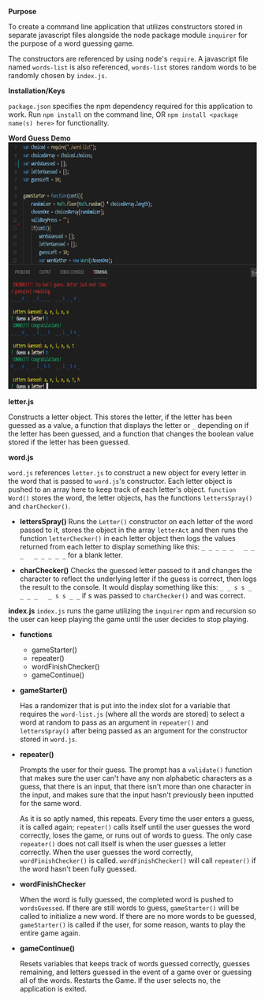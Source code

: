 **Purpose**

To create a command line application that utilizes constructors stored in separate javascript files alongside the node package module `inquirer` for the purpose of a word guessing game.

The constructors are referenced by using node's `require`. A javascript file named `words-list` is also referenced, `words-list` stores random words to be randomly chosen by `index.js`.

**Installation/Keys**

`package.json` specifies the npm dependency required for this application to work. Run `npm install` on the command line, OR `npm install <package name(s) here>` for functionality.

**Word Guess Demo**
<img src="gifs-pics/word-guess-functioning.gif" width="700" height="500" alt="Word Guess Demo">

**letter.js**

Constructs a letter object. This stores the letter, if the letter has been guessed as a value, a function that displays the letter or `_` depending on if the letter has been guessed, and a function that changes the boolean value stored if the letter has been guessed.

**word.js**

`word.js` references `letter.js` to construct a new object for every letter in the word that is passed to `word.js`'s constructor. Each letter object is pushed to an array here to keep track of each letter's object. `function Word()` stores the word, the letter objects, has the functions `lettersSpray()` and `charChecker()`.

  * **lettersSpray()**
  Runs the `Letter()` constructor on each letter of the word passed to it, stores the object in the array `letterAct` and then runs the function `letterChecker()` in each letter object then logs the values returned from each letter to display something like this: `_ _ _ _ _   _ _ _   _ _ _ _ _` for a blank letter.

  * **charChecker()**
  Checks the guessed letter passed to it and changes the character to reflect the underlying letter if the guess is correct, then logs the result to the console. It would display something like this: `_ _ s s _   _ _ _   _ s s _ _` if s was passed to `charChecker()` and was correct.

**index.js**
`index.js` runs the game utilizing the `inquirer` npm and recursion so the user can keep playing the game until the user decides to stop playing.
  * **functions**
    *  gameStarter()
    *  repeater()
    *  wordFinishChecker()
    *  gameContinue()

  * **gameStarter()**

    Has a randomizer that is put into the index slot for a variable that requires the `word-list.js` (where all the words are stored) to select a word at random to pass as an argument in `repeater()` and `lettersSpray()` after being passed as an argument for the constructor stored in `word.js`. 

  * **repeater()**

    Prompts the user for their guess. The prompt has a `validate()` function that makes sure the user can't have any non alphabetic characters as a guess, that there is an input, that there isn't more than one character in the input, and makes sure that the input hasn't previously been inputted for the same word.

    As it is so aptly named, this repeats. Every time the user enters a guess, it is called again; `repeater()` calls itself until the user guesses the word correctly, loses the game, or runs out of words to guess. The only case `repeater()` does not call itself is when the user guesses a letter correctly. When the user guesses the word correctly, `wordFinishChecker()` is called. `wordFinishChecker()` will call `repeater()` if the word hasn't been fully guessed.

* **wordFinishChecker**

  When the word is fully guessed, the completed word is pushed to `wordsGuessed`. If there are still words to guess, `gameStarter()` will be called to initialize a new word. If there are no more words to be guessed, `gameStarter()` is called if the user, for some reason, wants to play the entire game again.

* **gameContinue()**

  Resets variables that keeps track of words guessed correctly, guesses remaining, and letters guessed in the event of a game over or guessing all of the words. Restarts the Game. If the user selects no, the application is exited.